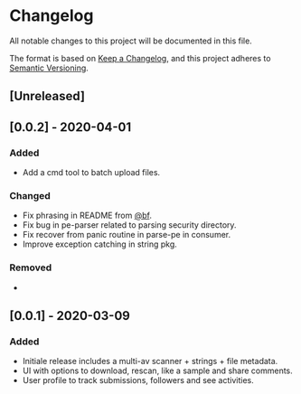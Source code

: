# Changelog
All notable changes to this project will be documented in this file.

The format is based on [Keep a Changelog](https://keepachangelog.com/en/1.0.0/),
and this project adheres to [Semantic Versioning](https://semver.org/spec/v2.0.0.html).

## [Unreleased]

## [0.0.2] - 2020-04-01
### Added
- Add a cmd tool to batch upload files.

### Changed
- Fix phrasing in README from [@bf](https://github.com/bf).
- Fix bug in pe-parser related to parsing security directory.
- Fix recover from panic routine in parse-pe in consumer.
- Improve exception catching in string pkg.

### Removed
- 

## [0.0.1] - 2020-03-09
### Added
- Initiale release includes a multi-av scanner + strings + file metadata.
- UI with options to download, rescan, like a sample and share comments.
- User profile to track submissions, followers and see activities.
